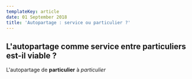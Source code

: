 ```yaml
---
templateKey: article
date: 01 September 2018
title: 'Autopartage : service ou particulier ?'
---
```


## L'autopartage comme service entre particuliers est-il viable ?

L'autopartage de **particulier** à _particulier_
